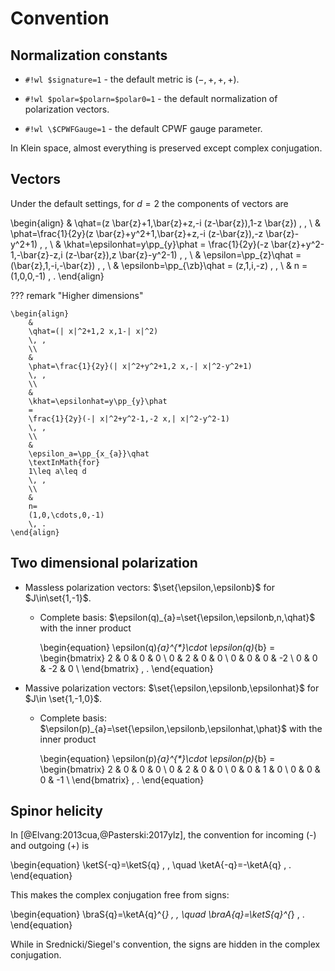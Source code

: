 # Convention

<span hidden> $
\newcommand{\phat}{\hat{p}}
\newcommand{\qhat}{\hat{q}}
\newcommand{\khat}{\hat{k}}
\newcommand{\epsilonb}{\bar{\epsilon}}
\newcommand{\epsilonhat}{\hat{\epsilon}}
$ </span>

## Normalization constants

* `#!wl $signature=1` - the default metric is $(-,+,+,+)$.

* `#!wl $polar=$polarn=$polar0=1` - the default normalization of polarization vectors.

* `#!wl \$CPWFGauge=1` - the default CPWF gauge parameter.

In Klein space, almost everything is preserved except complex conjugation.

## Vectors

Under the default settings, for $d=2$ the components of vectors are

\begin{align}
    &
    \qhat=(z \bar{z}+1,\bar{z}+z,-i (z-\bar{z}),1-z \bar{z})
    \, ,
    \\
    &
    \phat=\frac{1}{2y}(z \bar{z}+y^2+1,\bar{z}+z,-i (z-\bar{z}),-z \bar{z}-y^2+1)
    \, ,
    \\
    &
    \khat=\epsilonhat=y\pp_{y}\phat
    =
    \frac{1}{2y}(-z \bar{z}+y^2-1,-\bar{z}-z,i (z-\bar{z}),z \bar{z}-y^2-1)
    \, ,
    \\
    &
    \epsilon=\pp_{z}\qhat
    =
    (\bar{z},1,-i,-\bar{z})
    \, ,
    \\
    &
    \epsilonb=\pp_{\zb}\qhat
    =
    (z,1,i,-z)
    \, ,
    \\
    &
    n
    =
    (1,0,0,-1)
    \, .
\end{align}

??? remark "Higher dimensions"

    \begin{align}
        &
        \qhat=(| x|^2+1,2 x,1-| x|^2)
        \, ,
        \\
        &
        \phat=\frac{1}{2y}(| x|^2+y^2+1,2 x,-| x|^2-y^2+1)
        \, ,
        \\
        &
        \khat=\epsilonhat=y\pp_{y}\phat
        =
        \frac{1}{2y}(-| x|^2+y^2-1,-2 x,| x|^2-y^2-1)
        \, ,
        \\
        &
        \epsilon_a=\pp_{x_{a}}\qhat
        \textInMath{for}
        1\leq a\leq d
        \, ,
        \\
        &
        n=
        (1,0,\cdots,0,-1)
        \, .
    \end{align}

    

## Two dimensional polarization

* Massless polarization vectors: $\set{\epsilon,\epsilonb}$ for $J\in\set{1,-1}$.

    * Complete basis: $\epsilon(q)_{a}=\set{\epsilon,\epsilonb,n,\qhat}$ with the inner product

        \begin{equation}
            \epsilon(q)_{a}^{*}\cdot \epsilon(q)_{b}
            =
            \begin{bmatrix}
                2 & 0 & 0 & 0 \\
                0 & 2 & 0 & 0 \\
                0 & 0 & 0 & -2 \\
                0 & 0 & -2 & 0 \\
            \end{bmatrix}
            \, .
        \end{equation}

* Massive polarization vectors: $\set{\epsilon,\epsilonb,\epsilonhat}$ for $J\in \set{1,-1,0}$.

    * Complete basis: $\epsilon(p)_{a}=\set{\epsilon,\epsilonb,\epsilonhat,\phat}$ with the inner product

        \begin{equation}
            \epsilon(p)_{a}^{*}\cdot \epsilon(p)_{b}
            =
            \begin{bmatrix}
                2 & 0 & 0 & 0 \\
                0 & 2 & 0 & 0 \\
                0 & 0 & 1 & 0 \\
                0 & 0 & 0 & -1 \\
            \end{bmatrix}
            \, .
        \end{equation}

## Spinor helicity

In [@Elvang:2013cua,@Pasterski:2017ylz], the convention for incoming (-) and outgoing (+) is

\begin{equation}
    \ketS{-q}=\ketS{q}
    \, ,
    \quad
    \ketA{-q}=-\ketA{q}
    \, .
\end{equation}

This makes the complex conjugation free from signs:

\begin{equation}
    \braS{q}=\ketA{q}^{*}
    \, ,
    \quad
    \braA{q}=\ketS{q}^{*}
    \, .
\end{equation}

While in Srednicki/Siegel's convention, the signs are hidden in the complex conjugation.